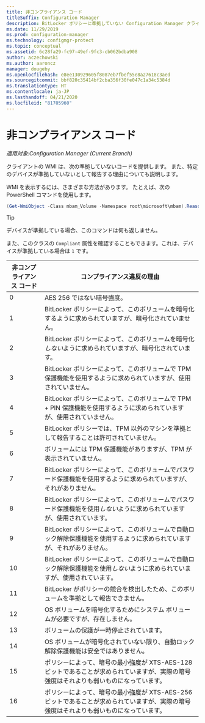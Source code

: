 ```yaml
---
title: 非コンプライアンス コード
titleSuffix: Configuration Manager
description: BitLocker ポリシーに準拠していない Configuration Manager クライアントからの使用可能なコードのテクニカル リファレンス
ms.date: 11/29/2019
ms.prod: configuration-manager
ms.technology: configmgr-protect
ms.topic: conceptual
ms.assetid: 6c28fa29-fc97-49ef-9fc3-cb062bdba908
author: aczechowski
ms.author: aaroncz
manager: dougeby
ms.openlocfilehash: e8ee130929605f8087eb7fbef55e8a27618c3aed
ms.sourcegitcommit: bbf820c35414bf2cba356f30fe047c1a34c5384d
ms.translationtype: HT
ms.contentlocale: ja-JP
ms.lasthandoff: 04/21/2020
ms.locfileid: "81705960"
---
```

# <a name="non-compliance-codes"></a>非コンプライアンス コード

*適用対象:Configuration Manager (Current Branch)*

<!--3601034-->

クライアントの WMI は、次の準拠していないコードを提供します。 また、特定のデバイスが準拠していないとして報告する理由についても説明します。

WMI を表示するには、さまざまな方法があります。 たとえば、次の PowerShell コマンドを使用します。

``` PowerShell
(Get-WmiObject -Class mbam_Volume -Namespace root\microsoft\mbam).ReasonsForNoncompliance
```

> [!TIP]
> デバイスが準拠している場合、このコマンドは何も返しません。
>
> また、このクラスの `Compliant` 属性を確認することもできます。これは、デバイスが準拠している場合は `1` です。

|非コンプライアンス コード|コンプライアンス違反の理由|
|--- |--- |
|0|AES 256 ではない暗号強度。|
|1|BitLocker ポリシーによって、このボリュームを暗号化するように求められていますが、暗号化されていません。|
|2|BitLocker ポリシーによって、このボリュームを暗号化*しない*ように求められていますが、暗号化されています。|
|3|BitLocker ポリシーによって、このボリュームで TPM 保護機能を使用するように求められていますが、使用されていません。|
|4|BitLocker ポリシーによって、このボリュームで TPM + PIN 保護機能を使用するように求められていますが、使用されていません。|
|5|BitLocker ポリシーでは、TPM 以外のマシンを準拠として報告することは許可されていません。|
|6|ボリュームには TPM 保護機能がありますが、TPM が表示されていません。|
|7|BitLocker ポリシーによって、このボリュームでパスワード保護機能を使用するように求められていますが、それがありません。|
|8|BitLocker ポリシーによって、このボリュームでパスワード保護機能を使用*しない*ように求められていますが、使用されています。|
|9|BitLocker ポリシーによって、このボリュームで自動ロック解除保護機能を使用するように求められていますが、それがありません。|
|10|BitLocker ポリシーによって、このボリュームで自動ロック解除保護機能を使用*しない*ように求められていますが、使用されています。|
|11|BitLocker がポリシーの競合を検出したため、このボリュームを準拠として報告できません。|
|12|OS ボリュームを暗号化するためにシステム ボリュームが必要ですが、存在しません。|
|13|ボリュームの保護が一時停止されています。|
|14|OS ボリュームが暗号化されていない限り、自動ロック解除保護機能は安全ではありません。|
|15|ポリシーによって、暗号の最小強度が XTS-AES-128 ビットであることが求められていますが、実際の暗号強度はそれよりも弱いものになっています。|
|16|ポリシーによって、暗号の最小強度が XTS-AES-256 ビットであることが求められていますが、実際の暗号強度はそれよりも弱いものになっています。|
